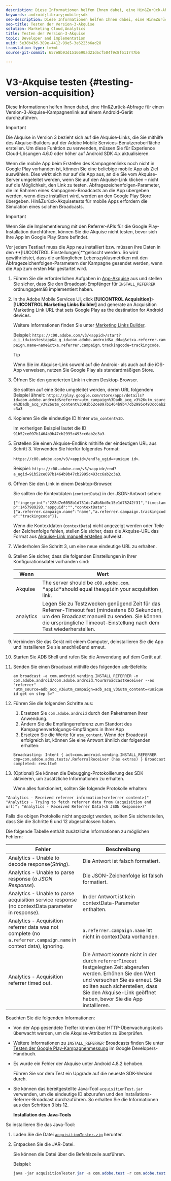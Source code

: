 ```yaml
---
description: Diese Informationen helfen Ihnen dabei, eine Hin&Zurück-Abfrage für einen Version-3-Akquise-Kampagnenlink auf einem Android-Gerät durchzuführen.
keywords: android;library;mobile;sdk
seo-description: Diese Informationen helfen Ihnen dabei, eine Hin&Zurück-Abfrage für einen Version-3-Akquise-Kampagnenlink auf einem Android-Gerät durchzuführen.
seo-title: Testen der Version-3-Akquise
solution: Marketing Cloud,Analytics
title: Testen der Version-3-Akquise
topic: Developer and implementation
uuid: 5e38b43d-389e-4412-99e5-3e6223b6ad28
translation-type: tm+mt
source-git-commit: 657e8b93d1516690ad21d6cf504f9c8f611747b6

---
```



# V3-Akquise testen {#testing-version-acquisition}

Diese Informationen helfen Ihnen dabei, eine Hin&amp;Zurück-Abfrage für einen Version-3-Akquise-Kampagnenlink auf einem Android-Gerät durchzuführen.

>[!IMPORTANT]
>
>Die Akquise in Version 3 bezieht sich auf die Akquise-Links, die Sie mithilfe des Akquise-Builders auf der Adobe Mobile Services-Benutzeroberfläche erstellen. Um diese Funktion zu verwenden, müssen Sie für Experience Cloud-Lösungen 4.6.0 oder höher auf Android SDK 4.x aktualisieren.

Wenn die mobile App beim Erstellen des Kampagnenlinks noch nicht in Google Play vorhanden ist, können Sie eine beliebige mobile App als Ziel auswählen. Dies wirkt sich nur auf die App aus, an die Sie vom Akquise-Server umgeleitet werden, wenn Sie auf den Akquise-Link klicken – nicht auf die Möglichkeit, den Link zu testen. Abfragezeichenfolgen-Parameter, die im Rahmen eines Kampagnen-Broadcasts an die App übergeben werden, wenn diese installiert wird, werden an den Google Play Store übergeben. Hin&amp;Zurück-Akquisetests für mobile Apps erfordern die Simulation eines solchen Broadcasts.

>[!IMPORTANT]
>
>Wenn Sie die Implementierung mit den Referrer-APIs für die Google Play-Installation durchführen, können Sie die Akquise nicht testen, bevor sich Ihre App im Google Play Store befindet.

Vor jedem Testlauf muss die App neu installiert bzw. müssen ihre Daten in den **[!UICONTROL Einstellungen]**gelöscht werden. So wird gewährleistet, dass die anfänglichen Lebenszyklusmetriken mit den Abfragezeichenfolgen-Parametern der Kampagne gesendet werden, wenn die App zum ersten Mal gestartet wird.

1. Führen Sie die erforderlichen Aufgaben in [App-Akquise](/help/android/acquisition-main/acquisition.md) aus und stellen Sie sicher, dass Sie den Broadcast-Empfänger für `INSTALL_REFERRER` ordnungsgemäß implementiert haben.

1. In the Adobe Mobile Services UI, click  **[!UICONTROL Acquisition]**>**[!UICONTROL  Marketing Links Builder]** and generate an Acquisition Marketing Link URL that sets Google Play as the destination for Android devices.

   Weitere Informationen finden Sie unter [Marketing Links Builder](/help/using/acquisition-main/c-marketing-links-builder/c-marketing-links-builder.md).

   Beispiel: `https://c00.adobe.com/v3/<appid>/start?a_i_id=iostestapp&a_g_id=com.adobe.android&a_dd=g&ctxa.referrer.campaign.name=name&ctxa.referrer.campaign.trackingcode=trackingcode`.

   >[!TIP]
   >
   >Wenn Sie im Akquise-Link sowohl auf die Android- als auch auf die iOS-App verweisen, nutzen Sie Google Play als standardmäßigen Store.

1. Öffnen Sie den generierten Link in einem Desktop-Browser.

   Sie sollten auf eine Seite umgeleitet werden, deren URL folgendem Beispiel ähnelt:
   `https://play.google.com/store/apps/details?id=com.adobe.android&referrer=utm_campaign%3Dadb_acq_v3%26utm_source%3Dadb_acq_v3%26utm_content%3D91b52ce097b1464b9b47cb2995c493cc6ab2c3a3`

1. Kopieren Sie die eindeutige ID hinter `utm_content%3D`.

   Im vorherigen Beispiel lautet die ID `91b52ce097b1464b9b47cb2995c493cc6ab2c3a3`.

1. Erstellen Sie einen Akquise-Endlink mithilfe der eindeutigen URL aus Schritt 3. Verwenden Sie hierfür folgendes Format:

   `https://c00.adobe.com/v3/<appid>/end?a_ugid=<unique id>`.

   Beispiel: `https://c00.adobe.com/v3/<appid>/end?a_ugid=91b52ce097b1464b9b47cb2995c493cc6ab2c3a3`.

1. Öffnen Sie den Link in einem Desktop-Browser.

   Sie sollten die Kontextdaten (`contextData`) in der JSON-Antwort sehen:

   `{"fingerprint":"228d7e6058b1d731dc7a8b8bd0c15e1d78242f31","timestamp":1457989293,"appguid":"","contextData":{"a.referrer.campaign.name":"name","a.referrer.campaign.trackingcode":"trackingcode"}}.`

   Wenn die Kontextdaten (`contextData`) nicht angezeigt werden oder Teile der Zeichenfolge fehlen, stellen Sie sicher, dass die Akquise-URL das Format aus [Akquise-Link manuell erstellen](/help/using/acquisition-main/c-marketing-links-builder/acquisition-link-manual.md) aufweist.
1. Wiederholen Sie Schritt 3, um eine neue eindeutige URL zu erhalten.
1. Stellen Sie sicher, dass die folgenden Einstellungen in Ihrer Konfigurationsdatei vorhanden sind:

   | Wenn | Wert |
   |--- |--- |
   | Akquise | The server should be `c00.adobe.com`.   *`appid`*should equal the`appid`in your acquisition link. |
   | analytics | Legen Sie zu Testzwecken genügend Zeit für das Referrer-Timeout fest (mindestens 60 Sekunden), um den Broadcast manuell zu senden. Sie können die ursprüngliche Timeout-Einstellung nach dem Test wiederherstellen. |

1. Verbinden Sie das Gerät mit einem Computer, deinstallieren Sie die App und installieren Sie sie anschließend erneut.
1. Starten Sie ADB Shell und rufen Sie die Anwendung auf dem Gerät auf.
1. Senden Sie einen Broadcast mithilfe des folgenden `adb`-Befehls:

   `am broadcast -a com.android.vending.INSTALL_REFERRER -n com.adobe.android/com.adobe.android.YourBroadcastReceiver --es "referrer" "utm_source=adb_acq_v3&utm_campaign=adb_acq_v3&utm_content=<unique id get on step 5>"`

1. Führen Sie die folgenden Schritte aus:
   1. Ersetzen Sie `com.adobe.android` durch den Paketnamen Ihrer Anwendung.
   1. Ändern Sie die Empfängerreferenz zum Standort des Kampagnenverfolgungs-Empfängers in Ihrer App
   1. Ersetzen Sie die Werte für `utm_content`.
   Wenn der Broadcast erfolgreich ist, können Sie eine Antwort ähnlich der folgenden erhalten:

   `Broadcasting: Intent
{ act=com.android.vending.INSTALL_REFERRER cmp=com.adobe.adms.tests/.ReferralReceiver (has extras) }
Broadcast completed: result=0`

1. (Optional) Sie können die Debugging-Protokollierung des SDK aktivieren, um zusätzliche Informationen zu erhalten.

   Wenn alles funktioniert, sollten Sie folgende Protokolle erhalten:

`"Analytics - Received referrer information(<referrer content>)"   "Analytics - Trying to fetch referrer data from (acquisition end url)"; "Analytics - Received Referrer Data(<A JSON Response>)"`

Falls die obigen Protokolle nicht angezeigt werden, sollten Sie sicherstellen, dass Sie die Schritte 6 und 12 abgeschlossen haben.

Die folgende Tabelle enthält zusätzliche Informationen zu möglichen Fehlern:

| Fehler | Beschreibung |
|--- |--- |
| Analytics - Unable to decode response(*String*). | Die Antwort ist falsch formatiert. |
| Analytics - Unable to parse response (*a JSON Response*). | Die JSON-Zeichenfolge ist falsch formatiert. |
| Analytics - Unable to parse acquisition service response (no contextData parameter in response). | In der Antwort ist kein contextData-Parameter enthalten. |
| Analytics - Acquisition referrer data was not complete (no `a.referrer.campaign.name` in context data), ignoring. | `a.referrer.campaign.name` ist nicht in contextData vorhanden. |
| Analytics - Acquisition referrer timed out. | Die Antwort konnte nicht in der durch `referrerTimeout` festgelegten Zeit abgerufen werden. Erhöhen Sie den Wert und versuchen Sie es erneut.  Sie sollten auch sicherstellen, dass Sie den Akquise-Link geöffnet haben, bevor Sie die App installieren. |

Beachten Sie die folgenden Informationen:

* Von der App gesendete Treffer können über HTTP-Überwachungstools überwacht werden, um die Akquise-Attribution zu überprüfen.
* Weitere Informationen zu `INSTALL_REFERRER`-Broadcasts finden Sie unter [Testen der Google Play-Kampagnenmessung](https://developers.google.com/analytics/solutions/testing-play-campaigns) im Google Developers-Handbuch.

* Es wurde ein Fehler der Akquise unter Android 4.8.2 behoben.

   Führen Sie vor dem Test ein Upgrade auf die neueste SDK-Version durch.

* Sie können das bereitgestellte Java-Tool `acquisitionTest.jar` verwenden, um die eindeutige ID abzurufen und den Installations-Referrer-Broadcast durchzuführen. So erhalten Sie die Informationen aus den Schritten 3 bis 12.

   **Installation des Java-Tools**

So installieren Sie das Java-Tool:

1. Laden Sie die Datei [`acquisitionTester.zip`](/help/android/assets/acquisitionTester.zip) herunter.

1. Entpacken Sie die JAR-Datei.

   Sie können die Datei über die Befehlszeile ausführen.

   Beispiel:

   ```java
   java -jar acquisitionTester.jar -a com.adobe.test -r com.adobe.test.ReferrerReceiver -l "https://c00.adobe.com/v3/appid/start?a_i_id=123456&a_g_id=com.adobe.test&a_dd=i&ctxa.referrer.campaign.name=name&ctxa.referrer.campaign.trackingcode=1234
   ```
